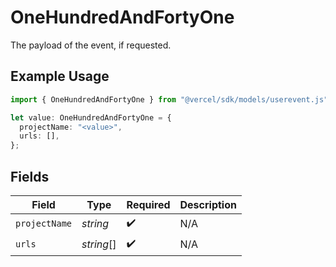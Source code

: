 # OneHundredAndFortyOne

The payload of the event, if requested.

## Example Usage

```typescript
import { OneHundredAndFortyOne } from "@vercel/sdk/models/userevent.js";

let value: OneHundredAndFortyOne = {
  projectName: "<value>",
  urls: [],
};
```

## Fields

| Field              | Type               | Required           | Description        |
| ------------------ | ------------------ | ------------------ | ------------------ |
| `projectName`      | *string*           | :heavy_check_mark: | N/A                |
| `urls`             | *string*[]         | :heavy_check_mark: | N/A                |